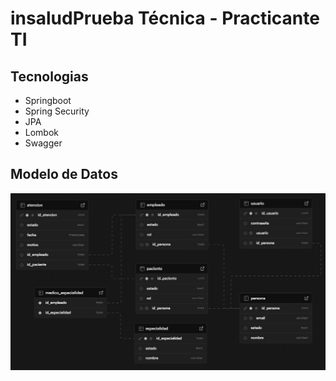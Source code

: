 # insaludPrueba Técnica - Practicante TI

## Tecnologias

- Springboot
- Spring Security
- JPA
- Lombok
- Swagger

## Modelo de Datos

![Diagrama ERM](./utils/insalud_erm.png)